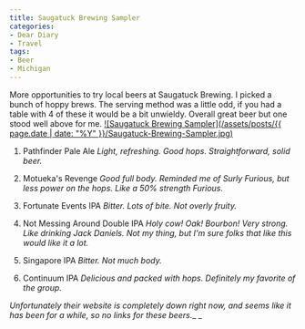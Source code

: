 ```yaml
---
title: Saugatuck Brewing Sampler
categories:
- Dear Diary
- Travel
tags:
- Beer
- Michigan
---
```


More opportunities to try local beers at Saugatuck Brewing. I picked a bunch of hoppy brews. The serving method was a little odd, if you had a table with 4 of these it would be a bit unwieldy. Overall great beer but one stood well above for me.
[![Saugatuck Brewing Sampler](/assets/posts/{{ page.date | date: "%Y" }}/Saugatuck-Brewing-Sampler.jpg)](http://thingelstad.com/s/saugatuck-brewing-sampler/saugatuck-brewing-sampler/img)



  1. Pathfinder Pale Ale
_Light, refreshing. Good hops. Straightforward, solid beer._


  2. Motueka's Revenge
_Good full body. Reminded me of Surly Furious, but less power on the hops. Like a 50% strength Furious._


  3. Fortunate Events IPA
_Bitter. Lots of bite. Not overly fruity._


  4. Not Messing Around Double IPA
_Holy cow! Oak! Bourbon! Very strong. Like drinking Jack Daniels. Not my thing, but I'm sure folks that like this would like it a lot._


  5. Singapore IPA
_Bitter. Not much body._


  6. Continuum IPA
_Delicious and packed with hops. Definitely my favorite of the group._

_Unfortunately their website is completely down right now, and seems like it has been for a while, so no links for these beers.__
_
